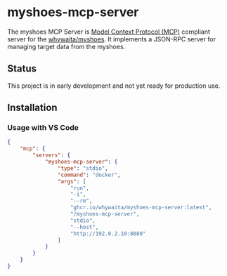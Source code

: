# myshoes-mcp-server

The myshoes MCP Server is [Model Context Protocol (MCP)](https://modelcontextprotocol.io/introduction) compliant server for the [whywaita/myshoes](https://github.com/whywaita/myshoes).
It implements a JSON-RPC server for managing target data from the myshoes.

## Status

This project is in early development and not yet ready for production use.

## Installation

### Usage with VS Code

```json
{
    "mcp": {
        "servers": {
            "myshoes-mcp-server": {
                "type": "stdio",
                "command": "docker",
                "args": [
                    "run",
                    "-i",
                    "--rm",
                    "ghcr.io/whywaita/myshoes-mcp-server:latest",
                    "/myshoes-mcp-server",
                    "stdio",
                    "--host",
                    "http://192.0.2.10:8080"
                ]
            }
        }
    }
}
```